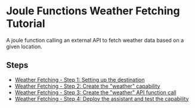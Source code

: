 # Joule Functions Weather Fetching Tutorial

A joule function calling an external API to fetch weather data based on a given location.

## Steps

* [Weather Fetching - Step 1: Setting up the destination](step1/index.md)
* [Weather Fetching - Step 2: Create the "weather" capability](step2/index.md)
* [Weather Fetching - Step 3: Create the "weather" API function call](step3/index.md)
* [Weather Fetching - Step 4: Deploy the assistant and test the capability](step4/index.md)
